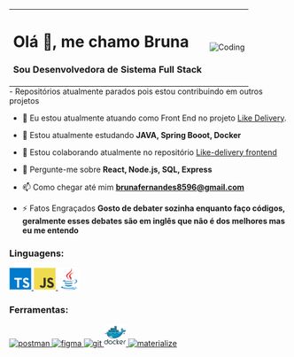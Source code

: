<div width="100%" height="100%" align="center">
<table width="100%" style="border: none !important; margin: auto !important;">
  <tr style="border: none !important;">
    <td style="border: none !important; vertical-align: middle !important;">
      <h1>Olá 👋, me chamo Bruna</h1>
      <h3>Sou Desenvolvedora de Sistema Full Stack</h3>
    </td>
    <td style="border: none !important;">
      <img alt="Coding" width="100%" height="200" src="https://i.pinimg.com/originals/e8/f3/8e/e8f38e2b7a8d3a395e95b77c324fe6e5.gif">
    </td>
  </tr>
</table>


<div width="60%" height="100%" align="start" style="border: none !important; margin: auto !important;" >
-  Repositórios atualmente parados pois estou contribuindo em outros projetos
  
- 🔭 Eu estou atualmente atuando como Front End no projeto [Like Delivery](https://likedeliverydev.onrender.com/).
  
- 🌱 Estou atualmente estudando **JAVA, Spring Booot, Docker**
  
- 👯 Estou colaborando atualmente no repositório [Like-delivery frontend](https://github.com/bear-system-dev)
  
- 💬 Pergunte-me sobre **React, Node.js, SQL, Express**

- 📫 Como chegar até mim **brunafernandes8596@gmail.com**

- ⚡ Fatos Engraçados **Gosto de debater sozinha enquanto faço códigos, </br> geralmente esses debates são em inglês que não é dos melhores mas eu me entendo**

  
<div/>
  
<h3 align="left">Linguagens:</h3>
<a href="https://www.typescriptlang.org/" target="_blank" rel="noreferrer"> <img src="https://raw.githubusercontent.com/devicons/devicon/master/icons/typescript/typescript-original.svg" alt="typescript" width="40" height="40"/> </a> 
<a href="https://developer.mozilla.org/en-US/docs/Web/JavaScript" target="_blank" rel="noreferrer"> <img src="https://raw.githubusercontent.com/devicons/devicon/master/icons/javascript/javascript-original.svg" alt="javascript" width="40" height="40"/> </a> 
<a href="https://www.java.com" target="_blank" rel="noreferrer"> <img src="https://raw.githubusercontent.com/devicons/devicon/master/icons/java/java-original.svg" alt="java" width="40" height="40"/> </a>
<h3 align="left">Ferramentas:</h3>
<a href="https://postman.com" target="_blank" rel="noreferrer"> <img src="https://www.vectorlogo.zone/logos/getpostman/getpostman-icon.svg" alt="postman" width="40" height="40"/> </a>
</a> <a href="https://www.figma.com/" target="_blank" rel="noreferrer"> <img src="https://www.vectorlogo.zone/logos/figma/figma-icon.svg" alt="figma" width="40" height="40"/> </a>
<a href="https://git-scm.com/" target="_blank" rel="noreferrer"> <img src="https://www.vectorlogo.zone/logos/git-scm/git-scm-icon.svg" alt="git" width="40" height="40"/> </a>
<a href="https://www.docker.com/" target="_blank" rel="noreferrer"> <img src="https://raw.githubusercontent.com/devicons/devicon/master/icons/docker/docker-original-wordmark.svg" alt="docker" width="40" height="40"/> 
<a href="https://materializecss.com/" target="_blank" rel="noreferrer"> <img src="https://raw.githubusercontent.com/prplx/svg-logos/5585531d45d294869c4eaab4d7cf2e9c167710a9/svg/materialize.svg" alt="materialize" width="40" height="40"/> </a> 

<div/>
